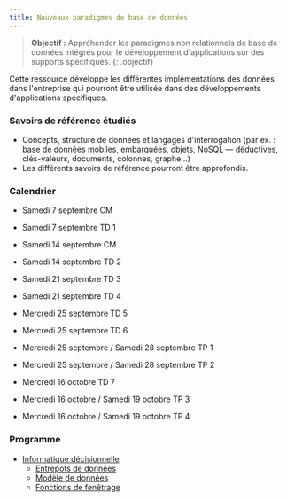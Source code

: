 ```yaml
---
title: Nouveaux paradigmes de base de données
---
```


> **Objectif :**  Appréhender les paradigmes non relationnels de base de données intégrés pour le développement d'applications sur des supports spécifiques. 
{: .objectif}

Cette ressource développe les différentes implémentations des données dans l'entreprise qui pourront être utilisée dans des développements d'applications spécifiques.

### Savoirs de référence étudiés
- Concepts, structure de données et langages d'interrogation (par ex. : base de données mobiles, embarquées, objets, NoSQL — déductives, clés-valeurs, documents, colonnes, graphe...)
- Les différents savoirs de référence pourront être approfondis.

### Calendrier

- Samedi 7 septembre CM
- Samedi 7 septembre TD 1

- Samedi 14 septembre CM
- Samedi 14 septembre TD 2

- Samedi 21 septembre TD 3
- Samedi 21 septembre TD 4

- Mercredi 25 septembre TD 5
- Mercredi 25 septembre TD 6

- Mercredi 25 septembre / Samedi 28 septembre TP 1
- Mercredi 25 septembre / Samedi 28 septembre TP 2

- Mercredi 16 octobre TD 7

- Mercredi 16 octobre / Samedi 19 octobre TP 3 
- Mercredi 16 octobre / Samedi 19 octobre TP 4

### Programme

- [Informatique décisionnelle](bi)
  - [Entrepôts de données](bi/datawarehouse)
  - [Modèle de données](bi/models)
  - [Fonctions de fenêtrage](../bdd/sql/window)
